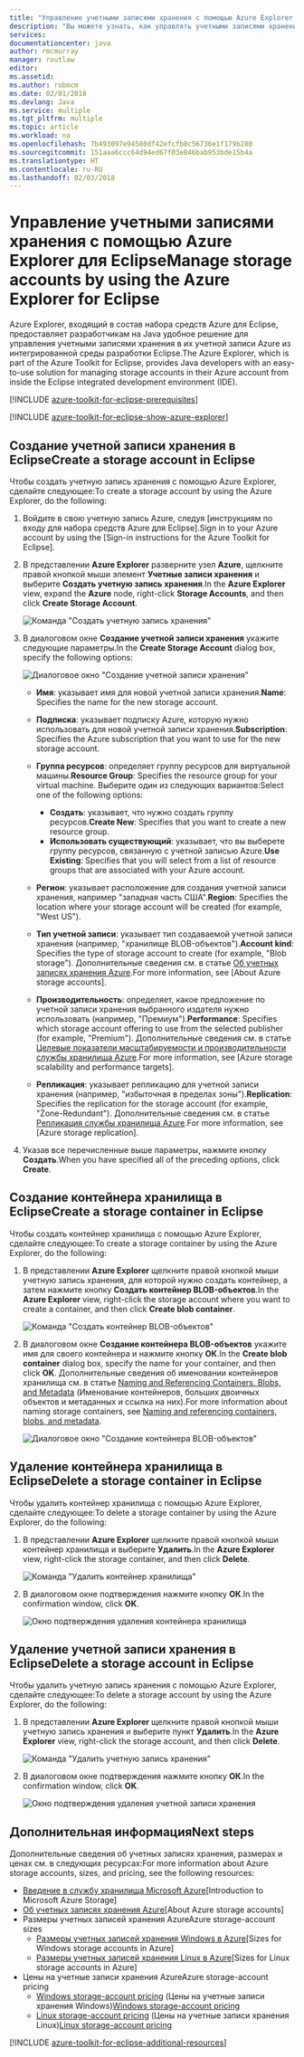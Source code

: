 ```yaml
---
title: "Управление учетными записями хранения с помощью Azure Explorer для Eclipse"
description: "Вы можете узнать, как управлять учетными записями хранения Azure с помощью Azure Explorer для Eclipse."
services: 
documentationcenter: java
author: rmcmurray
manager: routlaw
editor: 
ms.assetid: 
ms.author: robmcm
ms.date: 02/01/2018
ms.devlang: Java
ms.service: multiple
ms.tgt_pltfrm: multiple
ms.topic: article
ms.workload: na
ms.openlocfilehash: 7b493097e94580df42efcfb8c56736e1f179b280
ms.sourcegitcommit: 151aaa6ccc64d94ed67f03e846bab953bde15b4a
ms.translationtype: HT
ms.contentlocale: ru-RU
ms.lasthandoff: 02/03/2018
---
```

# <a name="manage-storage-accounts-by-using-the-azure-explorer-for-eclipse"></a><span data-ttu-id="d438f-103">Управление учетными записями хранения с помощью Azure Explorer для Eclipse</span><span class="sxs-lookup"><span data-stu-id="d438f-103">Manage storage accounts by using the Azure Explorer for Eclipse</span></span>

<span data-ttu-id="d438f-104">Azure Explorer, входящий в состав набора средств Azure для Eclipse, предоставляет разработчикам на Java удобное решение для управления учетными записями хранения в их учетной записи Azure из интегрированной среды разработки Eclipse.</span><span class="sxs-lookup"><span data-stu-id="d438f-104">The Azure Explorer, which is part of the Azure Toolkit for Eclipse, provides Java developers with an easy-to-use solution for managing storage accounts in their Azure account from inside the Eclipse integrated development environment (IDE).</span></span>

[!INCLUDE [azure-toolkit-for-eclipse-prerequisites](../includes/azure-toolkit-for-eclipse-prerequisites.md)]

[!INCLUDE [azure-toolkit-for-eclipse-show-azure-explorer](../includes/azure-toolkit-for-eclipse-show-azure-explorer.md)]

## <a name="create-a-storage-account-in-eclipse"></a><span data-ttu-id="d438f-105">Создание учетной записи хранения в Eclipse</span><span class="sxs-lookup"><span data-stu-id="d438f-105">Create a storage account in Eclipse</span></span>

<span data-ttu-id="d438f-106">Чтобы создать учетную запись хранения с помощью Azure Explorer, сделайте следующее:</span><span class="sxs-lookup"><span data-stu-id="d438f-106">To create a storage account by using the Azure Explorer, do the following:</span></span>

1. <span data-ttu-id="d438f-107">Войдите в свою учетную запись Azure, следуя [инструкциям по входу для набора средств Azure для Eclipse].</span><span class="sxs-lookup"><span data-stu-id="d438f-107">Sign in to your Azure account by using the [Sign-in instructions for the Azure Toolkit for Eclipse].</span></span>

1. <span data-ttu-id="d438f-108">В представлении **Azure Explorer** разверните узел **Azure**, щелкните правой кнопкой мыши элемент **Учетные записи хранения** и выберите **Создать учетную запись хранения**.</span><span class="sxs-lookup"><span data-stu-id="d438f-108">In the **Azure Explorer** view, expand the **Azure** node, right-click **Storage Accounts**, and then click **Create Storage Account**.</span></span>

   ![Команда "Создать учетную запись хранения"][CS01]

1. <span data-ttu-id="d438f-110">В диалоговом окне **Создание учетной записи хранения** укажите следующие параметры.</span><span class="sxs-lookup"><span data-stu-id="d438f-110">In the **Create Storage Account** dialog box, specify the following options:</span></span>

   ![Диалоговое окно "Создание учетной записи хранения"][CS02]

   * <span data-ttu-id="d438f-112">**Имя**: указывает имя для новой учетной записи хранения.</span><span class="sxs-lookup"><span data-stu-id="d438f-112">**Name**: Specifies the name for the new storage account.</span></span>

   * <span data-ttu-id="d438f-113">**Подписка**: указывает подписку Azure, которую нужно использовать для новой учетной записи хранения.</span><span class="sxs-lookup"><span data-stu-id="d438f-113">**Subscription**: Specifies the Azure subscription that you want to use for the new storage account.</span></span>

   * <span data-ttu-id="d438f-114">**Группа ресурсов**: определяет группу ресурсов для виртуальной машины.</span><span class="sxs-lookup"><span data-stu-id="d438f-114">**Resource Group**: Specifies the resource group for your virtual machine.</span></span> <span data-ttu-id="d438f-115">Выберите один из следующих вариантов:</span><span class="sxs-lookup"><span data-stu-id="d438f-115">Select one of the following options:</span></span>
      * <span data-ttu-id="d438f-116">**Создать**: указывает, что нужно создать группу ресурсов.</span><span class="sxs-lookup"><span data-stu-id="d438f-116">**Create New**: Specifies that you want to create a new resource group.</span></span>
      * <span data-ttu-id="d438f-117">**Использовать существующий**: указывает, что вы выберете группу ресурсов, связанную с учетной записью Azure.</span><span class="sxs-lookup"><span data-stu-id="d438f-117">**Use Existing**: Specifies that you will select from a list of resource groups that are associated with your Azure account.</span></span>

   * <span data-ttu-id="d438f-118">**Регион**: указывает расположение для создания учетной записи хранения, например "западная часть США".</span><span class="sxs-lookup"><span data-stu-id="d438f-118">**Region**: Specifies the location where your storage account will be created (for example, "West US").</span></span>

   * <span data-ttu-id="d438f-119">**Тип учетной записи**: указывает тип создаваемой учетной записи хранения (например, "хранилище BLOB-объектов").</span><span class="sxs-lookup"><span data-stu-id="d438f-119">**Account kind**: Specifies the type of storage account to create (for example, "Blob storage").</span></span> <span data-ttu-id="d438f-120">Дополнительные сведения см. в статье [Об учетных записях хранения Azure].</span><span class="sxs-lookup"><span data-stu-id="d438f-120">For more information, see [About Azure storage accounts].</span></span>

   * <span data-ttu-id="d438f-121">**Производительность**: определяет, какое предложение по учетной записи хранения выбранного издателя нужно использовать (например, "Премиум").</span><span class="sxs-lookup"><span data-stu-id="d438f-121">**Performance**: Specifies which storage account offering to use from the selected publisher (for example, "Premium").</span></span> <span data-ttu-id="d438f-122">Дополнительные сведения см. в статье [Целевые показатели масштабируемости и производительности службы хранилища Azure].</span><span class="sxs-lookup"><span data-stu-id="d438f-122">For more information, see [Azure storage scalability and performance targets].</span></span>

   * <span data-ttu-id="d438f-123">**Репликация**: указывает репликацию для учетной записи хранения (например, "избыточная в пределах зоны").</span><span class="sxs-lookup"><span data-stu-id="d438f-123">**Replication**: Specifies the replication for the storage account (for example, "Zone-Redundant").</span></span> <span data-ttu-id="d438f-124">Дополнительные сведения см. в статье [Репликация службы хранилища Azure].</span><span class="sxs-lookup"><span data-stu-id="d438f-124">For more information, see [Azure storage replication].</span></span>

1. <span data-ttu-id="d438f-125">Указав все перечисленные выше параметры, нажмите кнопку **Создать**.</span><span class="sxs-lookup"><span data-stu-id="d438f-125">When you have specified all of the preceding options, click **Create**.</span></span>

## <a name="create-a-storage-container-in-eclipse"></a><span data-ttu-id="d438f-126">Создание контейнера хранилища в Eclipse</span><span class="sxs-lookup"><span data-stu-id="d438f-126">Create a storage container in Eclipse</span></span>

<span data-ttu-id="d438f-127">Чтобы создать контейнер хранилища с помощью Azure Explorer, сделайте следующее:</span><span class="sxs-lookup"><span data-stu-id="d438f-127">To create a storage container by using the Azure Explorer, do the following:</span></span>

1. <span data-ttu-id="d438f-128">В представлении **Azure Explorer** щелкните правой кнопкой мыши учетную запись хранения, для которой нужно создать контейнер, а затем нажмите кнопку **Создать контейнер BLOB-объектов**.</span><span class="sxs-lookup"><span data-stu-id="d438f-128">In the **Azure Explorer** view, right-click the storage account where you want to create a container, and then click **Create blob container**.</span></span>

   ![Команда "Создать контейнер BLOB-объектов"][CC01]

1. <span data-ttu-id="d438f-130">В диалоговом окне **Создание контейнера BLOB-объектов** укажите имя для своего контейнера и нажмите кнопку **ОК**.</span><span class="sxs-lookup"><span data-stu-id="d438f-130">In the **Create blob container** dialog box, specify the name for your container, and then click **OK**.</span></span> <span data-ttu-id="d438f-131">Дополнительные сведения об именовании контейнеров хранилища см. в статье [Naming and Referencing Containers, Blobs, and Metadata] (Именование контейнеров, больших двоичных объектов и метаданных и ссылка на них).</span><span class="sxs-lookup"><span data-stu-id="d438f-131">For more information about naming storage containers, see [Naming and referencing containers, blobs, and metadata].</span></span>

   ![Диалоговое окно "Создание контейнера BLOB-объектов"][CC02]

## <a name="delete-a-storage-container-in-eclipse"></a><span data-ttu-id="d438f-133">Удаление контейнера хранилища в Eclipse</span><span class="sxs-lookup"><span data-stu-id="d438f-133">Delete a storage container in Eclipse</span></span>

<span data-ttu-id="d438f-134">Чтобы удалить контейнер хранилища с помощью Azure Explorer, сделайте следующее:</span><span class="sxs-lookup"><span data-stu-id="d438f-134">To delete a storage container by using the Azure Explorer, do the following:</span></span>

1. <span data-ttu-id="d438f-135">В представлении **Azure Explorer** щелкните правой кнопкой мыши контейнер хранилища и выберите **Удалить**.</span><span class="sxs-lookup"><span data-stu-id="d438f-135">In the **Azure Explorer** view, right-click the storage container, and then click **Delete**.</span></span>

   ![Команда "Удалить контейнер хранилища"][DC01]

1. <span data-ttu-id="d438f-137">В диалоговом окне подтверждения нажмите кнопку **ОК**.</span><span class="sxs-lookup"><span data-stu-id="d438f-137">In the confirmation window, click **OK**.</span></span>

   ![Окно подтверждения удаления контейнера хранилища][DC02]

## <a name="delete-a-storage-account-in-eclipse"></a><span data-ttu-id="d438f-139">Удаление учетной записи хранения в Eclipse</span><span class="sxs-lookup"><span data-stu-id="d438f-139">Delete a storage account in Eclipse</span></span>

<span data-ttu-id="d438f-140">Чтобы удалить учетную запись хранения с помощью Azure Explorer, сделайте следующее:</span><span class="sxs-lookup"><span data-stu-id="d438f-140">To delete a storage account by using the Azure Explorer, do the following:</span></span>

1. <span data-ttu-id="d438f-141">В представлении **Azure Explorer** щелкните правой кнопкой мыши учетную запись хранения и выберите пункт **Удалить**.</span><span class="sxs-lookup"><span data-stu-id="d438f-141">In the **Azure Explorer** view, right-click the storage account, and then click **Delete**.</span></span>

   ![Команда "Удалить учетную запись хранения"][DS01]

1. <span data-ttu-id="d438f-143">В диалоговом окне подтверждения нажмите кнопку **ОК**.</span><span class="sxs-lookup"><span data-stu-id="d438f-143">In the confirmation window, click **OK**.</span></span>

   ![Окно подтверждения удаления учетной записи хранения][DS02]

## <a name="next-steps"></a><span data-ttu-id="d438f-145">Дополнительная информация</span><span class="sxs-lookup"><span data-stu-id="d438f-145">Next steps</span></span>

<span data-ttu-id="d438f-146">Дополнительные сведения об учетных записях хранения, размерах и ценах см. в следующих ресурсах:</span><span class="sxs-lookup"><span data-stu-id="d438f-146">For more information about Azure storage accounts, sizes, and pricing, see the following resources:</span></span>

* <span data-ttu-id="d438f-147">[Введение в службу хранилища Microsoft Azure]</span><span class="sxs-lookup"><span data-stu-id="d438f-147">[Introduction to Microsoft Azure Storage]</span></span>
* <span data-ttu-id="d438f-148">[Об учетных записях хранения Azure]</span><span class="sxs-lookup"><span data-stu-id="d438f-148">[About Azure storage accounts]</span></span>
* <span data-ttu-id="d438f-149">Размеры учетных записей хранения Azure</span><span class="sxs-lookup"><span data-stu-id="d438f-149">Azure storage-account sizes</span></span>
  * <span data-ttu-id="d438f-150">[Размеры учетных записей хранения Windows в Azure]</span><span class="sxs-lookup"><span data-stu-id="d438f-150">[Sizes for Windows storage accounts in Azure]</span></span>
  * <span data-ttu-id="d438f-151">[Размеры учетных записей хранения Linux в Azure]</span><span class="sxs-lookup"><span data-stu-id="d438f-151">[Sizes for Linux storage accounts in Azure]</span></span>
* <span data-ttu-id="d438f-152">Цены на учетные записи хранения Azure</span><span class="sxs-lookup"><span data-stu-id="d438f-152">Azure storage-account pricing</span></span>
  * <span data-ttu-id="d438f-153">[Windows storage-account pricing] (Цены на учетные записи хранения Windows)</span><span class="sxs-lookup"><span data-stu-id="d438f-153">[Windows storage-account pricing]</span></span>
  * <span data-ttu-id="d438f-154">[Linux storage-account pricing] (Цены на учетные записи хранения Linux)</span><span class="sxs-lookup"><span data-stu-id="d438f-154">[Linux storage-account pricing]</span></span>

[!INCLUDE [azure-toolkit-for-eclipse-additional-resources](../includes/azure-toolkit-for-eclipse-additional-resources.md)]

<!-- URL List -->

[Введение в службу хранилища Microsoft Azure]: /azure/storage/storage-introduction
[Об учетных записях хранения Azure]: /azure/storage/storage-create-storage-account
[Репликация службы хранилища Azure]: /azure/storage/storage-redundancy
[Целевые показатели масштабируемости и производительности службы хранилища Azure]: /azure/storage/storage-scalability-targets
[Naming and Referencing Containers, Blobs, and Metadata]: http://go.microsoft.com/fwlink/?LinkId=255555 (Именование контейнеров, больших двоичных объектов и метаданных и ссылка на них)

[Размеры учетных записей хранения Windows в Azure]: /azure/virtual-machines/virtual-machines-windows-sizes
[Размеры учетных записей хранения Linux в Azure]: /azure/virtual-machines/virtual-machines-linux-sizes
[Windows storage-account pricing]: /pricing/details/virtual-machines/windows/ (Цены на учетные записи хранения Windows)
[Linux storage-account pricing]: /pricing/details/virtual-machines/linux/ (Цены на учетные записи хранения Linux)

<!-- IMG List -->

[CS01]: media/azure-toolkit-for-eclipse-managing-storage-accounts-using-azure-explorer/CS01.png
[CS02]: media/azure-toolkit-for-eclipse-managing-storage-accounts-using-azure-explorer/CS02.png
[CC01]: media/azure-toolkit-for-eclipse-managing-storage-accounts-using-azure-explorer/CC01.png
[CC02]: media/azure-toolkit-for-eclipse-managing-storage-accounts-using-azure-explorer/CC02.png

[DS01]: media/azure-toolkit-for-eclipse-managing-storage-accounts-using-azure-explorer/DS01.png
[DS02]: media/azure-toolkit-for-eclipse-managing-storage-accounts-using-azure-explorer/DS02.png
[DC01]: media/azure-toolkit-for-eclipse-managing-storage-accounts-using-azure-explorer/DC01.png
[DC02]: media/azure-toolkit-for-eclipse-managing-storage-accounts-using-azure-explorer/DC02.png
